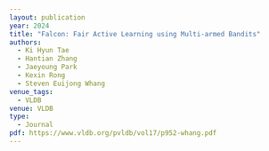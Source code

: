 ```yaml
---
layout: publication
year: 2024
title: "Falcon: Fair Active Learning using Multi-armed Bandits"
authors:
  - Ki Hyun Tae
  - Hantian Zhang
  - Jaeyoung Park
  - Kexin Rong
  - Steven Euijong Whang
venue_tags:
  - VLDB
venue: VLDB
type:
  - Journal
pdf: https://www.vldb.org/pvldb/vol17/p952-whang.pdf
---
```

